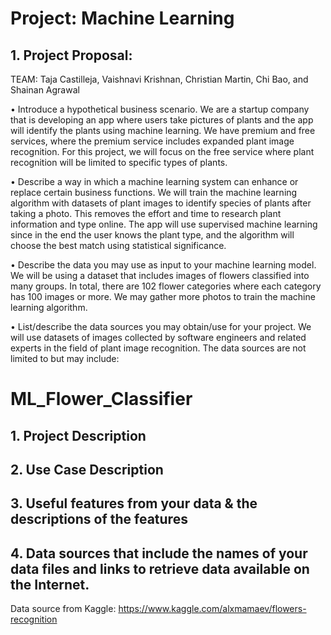 # Project: Machine Learning
 
## 1. Project Proposal:

TEAM: Taja Castilleja, Vaishnavi Krishnan, Christian Martin, Chi Bao, and Shainan Agrawal

•	Introduce a hypothetical business scenario.
We are a startup company that is developing an app where users take pictures of plants and the app will identify the plants using machine learning. We have premium and free services, where the premium service includes expanded plant image recognition. For this project, we will focus on the free service where plant recognition will be limited to specific types of plants.

•	Describe a way in which a machine learning system can enhance or replace certain business functions.
We will train the machine learning algorithm with datasets of plant images to identify species of plants after taking a photo. This removes the effort and time to research plant information and type online. The app will use supervised machine learning since in the end the user knows the plant type, and the algorithm will choose the best match using statistical significance.

•	Describe the data you may use as input to your machine learning model.
We will be using a dataset that includes images of flowers classified into many groups. In total, there are 102 flower categories where each category has 100 images or more. We may gather more photos to train the machine learning algorithm.

•	List/describe the data sources you may obtain/use for your project.
We will use datasets of images collected by software engineers and related experts in the field of plant image recognition. The data sources are not limited to but may include:


# ML_Flower_Classifier


## 1. Project Description

## 2. Use Case Description

## 3. Useful features from your data & the descriptions of the features

## 4. Data sources that include the names of your data files and links to retrieve data available on the Internet.
Data source from Kaggle: https://www.kaggle.com/alxmamaev/flowers-recognition
